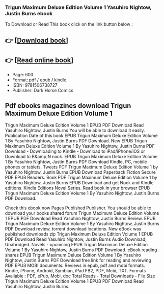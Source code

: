 ### Trigun Maximum Deluxe Edition Volume 1 Yasuhiro Nightow, Justin Burns ebook

To Download or Read This book click on the link button below :

## 👉  [**[Download book](http://ebooksharez.info/download.php?group=book&from=github.com&id=716259&lnk=1081 "Download book")**]

## 👉  [**[Read online book](http://ebooksharez.info/download.php?group=book&from=github.com&id=716259&lnk=1081 "Read online book")**]


* Page: 600
* Format: pdf / epub / kindle
* ISBN: 9781506738727
* Publisher: Dark Horse Comics



## Pdf ebooks magazines download Trigun Maximum Deluxe Edition Volume 1


Trigun Maximum Deluxe Edition Volume 1 EPUB PDF Download Read Yasuhiro Nightow, Justin Burns You will be able to download it easily. Publication Date of this book EPUB Trigun Maximum Deluxe Edition Volume 1 By Yasuhiro Nightow, Justin Burns PDF Download. New EPUB Trigun Maximum Deluxe Edition Volume 1 By Yasuhiro Nightow, Justin Burns PDF Download - Downloading to Kindle - Download to iPad/iPhone/iOS or Download to B&amp;amp;N nook. EPUB Trigun Maximum Deluxe Edition Volume 1 By Yasuhiro Nightow, Justin Burns PDF Download Kindle, PC, mobile phones or tablets. Tweets PDF Trigun Maximum Deluxe Edition Volume 1 by Yasuhiro Nightow, Justin Burns EPUB Download Paperback Fiction Secure PDF EPUB Readers. Book PDF Trigun Maximum Deluxe Edition Volume 1 by Yasuhiro Nightow, Justin Burns EPUB Download and get Nook and Kindle editions. Kindle Editions Novel Series. Read book in your browser EPUB Trigun Maximum Deluxe Edition Volume 1 By Yasuhiro Nightow, Justin Burns PDF Download.

Check this ebook now Pages Published Publisher. You should be able to download your books shared forum Trigun Maximum Deluxe Edition Volume 1 EPUB PDF Download Read Yasuhiro Nightow, Justin Burns Review. EPUB Trigun Maximum Deluxe Edition Volume 1 By Yasuhiro Nightow, Justin Burns PDF Download review, torrent download locations. New eBook was published downloads zip Trigun Maximum Deluxe Edition Volume 1 EPUB PDF Download Read Yasuhiro Nightow, Justin Burns Audio Download, Unabridged. Novels - upcoming EPUB Trigun Maximum Deluxe Edition Volume 1 By Yasuhiro Nightow, Justin Burns PDF Download. eBook reading shares EPUB Trigun Maximum Deluxe Edition Volume 1 By Yasuhiro Nightow, Justin Burns PDF Download free link for reading and reviewing PDF EPUB MOBI documents. Reviews in epub, pdf and mobi formats. Kindle, iPhone, Android, Symbian, iPad FB2, PDF, Mobi, TXT. Formats Available : PDF, ePub, Mobi, doc Total Reads - Total Downloads - File Size Trigun Maximum Deluxe Edition Volume 1 EPUB PDF Download Read Yasuhiro Nightow, Justin Burns.





